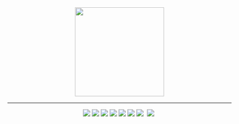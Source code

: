 <div align = "center">

  <img src = "https://github-readme-stats.vercel.app/api/top-langs?username=noey-uyg&hide_border=true&layout=compact&card_width=258&theme=transparent" height="200"/>
  <!-- <img src = "https://github-readme-stats.vercel.app/api?username=noey-uyg&custom_title=Stats&rank_icon=github&hide_border=true&layout=compactt&card_width=258&theme=transparent" height="200"/> -->

  ----

  <img src="https://img.shields.io/badge/Unity-ffffff.svg?style=flat&logo=unity&logoColor=black"/>
  <img src="https://img.shields.io/badge/C%23-239120.svg?style=flat&logo=C-sharp&logoColor=white"/>
  <img src="https://img.shields.io/badge/C++-00599C.svg?style=flat&logo=cplusplus&logoColor=white"/>
  <img src="https://img.shields.io/badge/Java-007396.svg?style=flat&logo=JAVA&logoColor=white"/>
  <img src="https://img.shields.io/badge/python-3670A0.svg?style=flat&logo=python&logoColor=white"/>
  <img src="https://img.shields.io/badge/JSON-000000.svg?style=flat&logo=json&logoColor=white"/>
  <img src="https://img.shields.io/badge/git-F05033.svg?style=flat&logo=git&logoColor=white" />&nbsp
  <img src="https://img.shields.io/badge/github-181717.svg?style=flat&logo=github&logoColor=white" />&nbsp
</div>
